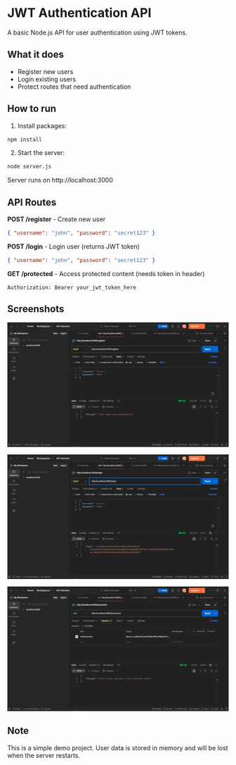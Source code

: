 # JWT Authentication API

A basic Node.js API for user authentication using JWT tokens.

## What it does
- Register new users
- Login existing users 
- Protect routes that need authentication

## How to run

1. Install packages:
```bash
npm install
```

2. Start the server:
```bash
node server.js
```

Server runs on http://localhost:3000

## API Routes

**POST /register** - Create new user
```json
{ "username": "john", "password": "secret123" }
```

**POST /login** - Login user (returns JWT token)
```json
{ "username": "john", "password": "secret123" }
```

**GET /protected** - Access protected content (needs token in header)
```
Authorization: Bearer your_jwt_token_here
```

## Screenshots

![User Registration](https://github.com/varun-varneker/JWT_API/blob/main/Screenshots/REGISTER.jpg)

![User Login](https://github.com/varun-varneker/JWT_API/blob/main/Screenshots/LOGIN.jpg)

![Protected Route Access](https://github.com/varun-varneker/JWT_API/blob/main/Screenshots/GET.jpg)

## Note
This is a simple demo project. User data is stored in memory and will be lost when the server restarts.

